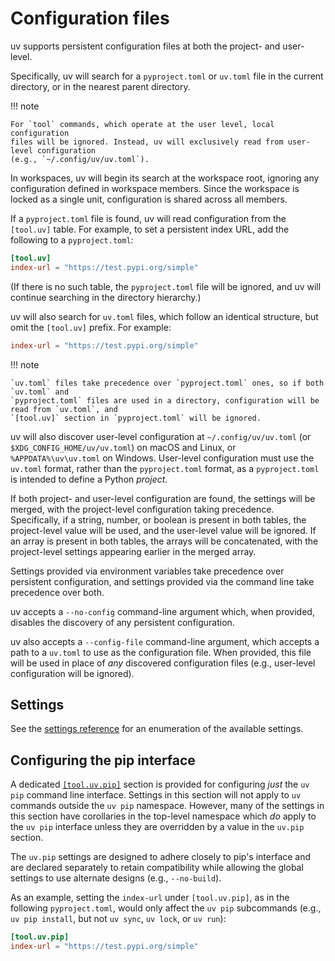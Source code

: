 # Configuration files

uv supports persistent configuration files at both the project- and user-level.

Specifically, uv will search for a `pyproject.toml` or `uv.toml` file in the current directory, or
in the nearest parent directory.

!!! note

    For `tool` commands, which operate at the user level, local configuration
    files will be ignored. Instead, uv will exclusively read from user-level configuration
    (e.g., `~/.config/uv/uv.toml`).

In workspaces, uv will begin its search at the workspace root, ignoring any configuration defined in
workspace members. Since the workspace is locked as a single unit, configuration is shared across
all members.

If a `pyproject.toml` file is found, uv will read configuration from the `[tool.uv]` table. For
example, to set a persistent index URL, add the following to a `pyproject.toml`:

```toml title="pyproject.toml"
[tool.uv]
index-url = "https://test.pypi.org/simple"
```

(If there is no such table, the `pyproject.toml` file will be ignored, and uv will continue
searching in the directory hierarchy.)

uv will also search for `uv.toml` files, which follow an identical structure, but omit the
`[tool.uv]` prefix. For example:

```toml title="uv.toml"
index-url = "https://test.pypi.org/simple"
```

!!! note

    `uv.toml` files take precedence over `pyproject.toml` ones, so if both `uv.toml` and
    `pyproject.toml` files are used in a directory, configuration will be read from `uv.toml`, and
    `[tool.uv]` section in `pyproject.toml` will be ignored.

uv will also discover user-level configuration at `~/.config/uv/uv.toml` (or
`$XDG_CONFIG_HOME/uv/uv.toml`) on macOS and Linux, or `%APPDATA%\uv\uv.toml` on Windows. User-level
configuration must use the `uv.toml` format, rather than the `pyproject.toml` format, as a
`pyproject.toml` is intended to define a Python _project_.

If both project- and user-level configuration are found, the settings will be merged, with the
project-level configuration taking precedence. Specifically, if a string, number, or boolean is
present in both tables, the project-level value will be used, and the user-level value will be
ignored. If an array is present in both tables, the arrays will be concatenated, with the
project-level settings appearing earlier in the merged array.

Settings provided via environment variables take precedence over persistent configuration, and
settings provided via the command line take precedence over both.

uv accepts a `--no-config` command-line argument which, when provided, disables the discovery of any
persistent configuration.

uv also accepts a `--config-file` command-line argument, which accepts a path to a `uv.toml` to use
as the configuration file. When provided, this file will be used in place of _any_ discovered
configuration files (e.g., user-level configuration will be ignored).

## Settings

See the [settings reference](../reference/settings.md) for an enumeration of the available settings.

## Configuring the pip interface

A dedicated [`[tool.uv.pip]`](../reference/settings.md#pip) section is provided for configuring
_just_ the `uv pip` command line interface. Settings in this section will not apply to `uv` commands
outside the `uv pip` namespace. However, many of the settings in this section have corollaries in
the top-level namespace which _do_ apply to the `uv pip` interface unless they are overridden by a
value in the `uv.pip` section.

The `uv.pip` settings are designed to adhere closely to pip's interface and are declared separately
to retain compatibility while allowing the global settings to use alternate designs (e.g.,
`--no-build`).

As an example, setting the `index-url` under `[tool.uv.pip]`, as in the following `pyproject.toml`,
would only affect the `uv pip` subcommands (e.g., `uv pip install`, but not `uv sync`, `uv lock`, or
`uv run`):

```toml title="pyproject.toml"
[tool.uv.pip]
index-url = "https://test.pypi.org/simple"
```
